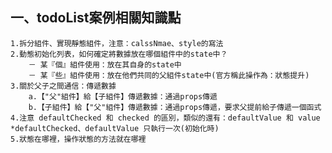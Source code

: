## 一、todoList案例相關知識點
    1.拆分組件、實現靜態組件，注意：calssNmae、style的寫法
    2.動態初始化列表，如何確定將數據放在哪個組件中的state中？
        － 某『個』組件使用：放在其自身的state中
        － 某『些』組件使用：放在他們共同的父組件state中(官方稱此操作為：狀態提升)
    3.關於父子之間通信：傳遞數據
        a.【"父"組件】給【子組件】傳遞數據：通過props傳遞
        b.【子組件】給【"父"組件】傳遞數據：通過props傳遞，要求父提前給子傳遞一個函式
    4.注意 defaultChecked 和 checked 的區別，類似的還有：defaultValue 和 value *defaultChecked、defaultValue 只執行一次(初始化時)
    5.狀態在哪裡，操作狀態的方法就在哪裡